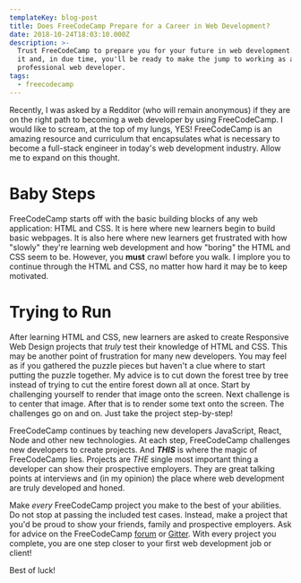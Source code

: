 ```yaml
---
templateKey: blog-post
title: Does FreeCodeCamp Prepare for a Career in Web Development?
date: 2018-10-24T18:03:10.000Z
description: >-
  Trust FreeCodeCamp to prepare you for your future in web development. Keep at
  it and, in due time, you'll be ready to make the jump to working as a
  professional web developer.
tags:
  - freecodecamp
---
```

Recently, I was asked by a Redditor (who will remain anonymous) if they are on the right path to becoming a web developer by using FreeCodeCamp. I would like to scream, at the top of my lungs, YES! FreeCodeCamp is an amazing resource and curriculum that encapsulates what is necessary to become a full-stack engineer in today's web development industry. Allow me to expand on this thought.

# Baby Steps

FreeCodeCamp starts off with the basic building blocks of any web application: HTML and CSS. It is here where new learners begin to build basic webpages. It is also here where new learners get frustrated with how "slowly" they're learning web development and how "boring" the HTML and CSS seem to be. However, you **must** crawl before you walk. I implore you to continue through the HTML and CSS, no matter how hard it may be to keep motivated.

# Trying to Run

After learning HTML and CSS, new learners are asked to create Responsive Web Design projects that _truly_ test their knowledge of HTML and CSS. This may be another point of frustration for many new developers. You may feel as if you gathered the puzzle pieces but haven't a clue where to start putting the puzzle together. My advice is to cut down the forest tree by tree instead of trying to cut the entire forest down all at once. Start by challenging yourself to render that image onto the screen. Next challenge is to center that image. After that is to render some text onto the screen. The challenges go on and on. Just take the project step-by-step!

FreeCodeCamp continues by teaching new developers JavaScript, React, Node and other new technologies. At each step, FreeCodeCamp challenges new developers to create projects. And **_THIS_** is where the magic of FreeCodeCamp lies. Projects are _THE_ single most important thing a developer can show their prospective employers. They are great talking points at interviews and (in my opinion) the place where web development are truly developed and honed.

Make _every_ FreeCodeCamp project you make to the best of your abilities. Do not stop at passing the included test cases. Instead, make a project that you'd be proud to show your friends, family and prospective employers. Ask for advice on the FreeCodeCamp [forum](https://www.freecodecamp.org/forum/) or [Gitter](https://gitter.im/FreeCodeCamp/home). With every project you complete, you are one step closer to your first web development job or client!

Best of luck!
